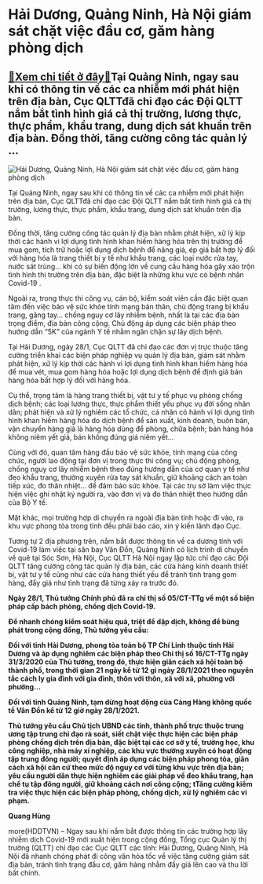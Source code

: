 Hải Dương, Quảng Ninh, Hà Nội giám sát chặt việc đầu cơ, găm hàng phòng dịch
============================================================================

[:gift:Xem chi tiết ở đây:gift:](https://hddtvn.com/hai-duong-quang-ninh-ha-noi-giam-sat-chat-viec-dau-co-gam-hang-phong-dich/)Tại Quảng Ninh, ngay sau khi có thông tin về các ca nhiễm mới phát hiện trên địa bàn, Cục QLTTđã chỉ đạo các Đội QLTT nắm bắt tình hình giá cả thị trường, lương thực, thực phẩm, khẩu trang, dung dịch sát khuẩn trên địa bàn. Đồng thời, tăng cường công tác quản lý …
------------------------------------------------------------------------------------------------------------------------------------------------------------------------------------------------------------------------------------------------------------------------





![Hải Dương, Quảng Ninh, Hà Nội giám sát chặt việc đầu cơ, găm hàng phòng dịch](https://hddtvn.com/wp-content/uploads/2021/01/3334_28_Jan_2021_093619_GMTCovid-19.jpg "Hải Dương, Quảng Ninh, Hà Nội giám sát chặt việc đầu cơ, găm hàng phòng dịch")



Tại Quảng Ninh, ngay sau khi có thông tin về các ca nhiễm mới phát hiện trên địa bàn, Cục QLTTđã chỉ đạo các Đội QLTT nắm bắt tình hình giá cả thị trường, lương thực, thực phẩm, khẩu trang, dung dịch sát khuẩn trên địa bàn.


Đồng thời, tăng cường công tác quản lý địa bàn nhằm phát hiện, xử lý kịp thời các hành vi lợi dụng tình hình khan hiếm hàng hóa trên thị trường để mua gom, tích trữ hoặc lợi dụng dịch bệnh để nâng giá, ép giá bất hợp lý đối với hàng hóa là trang thiết bị y tế như khẩu trang, các loại nước rửa tay, nước sát trùng… khi có sự biến động lớn về cung cầu hàng hóa gây xáo trộn tình hình thị trường trên địa bàn, đặc biệt là những khu vực có bệnh nhân Covid-19 .


Ngoài ra, trong thực thi công vụ, cán bộ, kiểm soát viên cần đặc biệt quan tâm đến việc bảo vệ sức khỏe tính mạng bản thân, chủ động trang bị khẩu trang, găng tay… chống nguy cơ lây nhiễm bệnh, nhất là tại các địa bàn trọng điểm, địa bàn công cộng. Chủ động áp dụng các biện pháp theo hướng dẫn “5K” của ngành Y tế nhằm ngăn chặn sự lây dịch bệnh.


Tại Hải Dương, ngày 28/1, Cục QLTT đã chỉ đạo các đơn vị trực thuộc tăng cường triển khai các biện pháp nghiệp vụ quản lý địa bàn, giám sát nhằm phát hiện, xử lý kịp thời các hành vi lợi dụng tình hình khan hiếm hàng hóa để mua vét, mua gom hàng hóa hoặc lợi dụng dịch bệnh để định giá bán hàng hóa bất hợp lý đối với hàng hóa.


Cụ thể, trọng tâm là hàng trang thiết bị, vật tư y tế phục vụ phòng chống dịch bệnh; các loại lương thực, thực phẩm thiết yếu phục vụ đời sống nhân dân; phát hiện và xử lý nghiêm các tổ chức, cá nhân có hành vi lợi dụng tình hình khan hiếm hàng hóa do dịch bệnh để sản xuất, kinh doanh, buôn bán, vận chuyển hàng giả là hàng hóa dùng để phòng, chữa bệnh; bán hàng hóa không niêm yết giá, bán không đúng giá niêm yết…


Cùng với đó, quan tâm hàng đầu bảo vệ sức khỏe, tính mạng của công chức, người lao động tại đơn vị trong thực thi công vụ; chủ động phòng, chống nguy cơ lây nhiễm bệnh theo đúng hướng dẫn của cơ quan y tế như đeo khẩu trang, thường xuyên rửa tay sát khuẩn, giữ khoảng cách an toàn tiếp xúc, đo thân nhiệt… để đảm bảo sức khỏe. Tại các trụ sở làm việc thực hiện việc ghi nhật ký người ra, vào đơn vị và đo thân nhiệt theo hướng dẫn của Bộ Y tế.


Mặt khác, mọi trường hợp di chuyển ra ngoài địa bàn tỉnh hoặc đi vào, ra khu vực phong tỏa trong tỉnh đều phải báo cáo, xin ý kiến lãnh đạo Cục.


Tương tự 2 địa phương trên, nắm bắt được thông tin về ca dương tính với Covid-19 làm việc tại sân bay Vân Đồn, Quảng Ninh có lịch trình di chuyển về quê tại Sóc Sơn, Hà Nội, Cục QLTT Hà Nội ngay lập tức chỉ đạo các Đội QLTT tăng cường công tác quản lý địa bàn, các cửa hàng kinh doanh thiết bị, vật tư y tế cũng như các cửa hàng thiết yếu để tránh tình trạng gom hàng, đẩy giá như tình trạng đã từng xảy ra trước đó.






**Ngày 28/1, Thủ tướng Chính phủ đã ra chỉ thị số 05/CT-TTg về một số biện pháp cấp bách phòng, chống dịch Covid-19.**


**Để nhanh chóng kiểm soát hiệu quả, triệt để dập dịch, không để bùng phát trong cộng đồng, Thủ tướng yêu cầu:**


**Đối với tỉnh Hải Dương, phong tỏa toàn bộ TP Chí Linh thuộc tỉnh Hải Dương và áp dụng nghiêm các biện pháp theo Chỉ thị số 16/CT-TTg ngày 31/3/2020 của Thủ tướng, trong đó, thực hiện giãn cách xã hội toàn bộ thành phố, trong thời gian 21 ngày kể từ 12 gi ngày 28/1/2021 theo nguyên tắc cách ly gia đình với gia đình, thôn với thôn, xã với xã, phường với phường…**


**Đối với tỉnh Quảng Ninh, tạm dừng hoạt động của Cảng Hàng không quốc tế Vân Đồn kể từ 12 giờ ngày 28/1/2021.**


**Thủ tướng yêu cầu Chủ tịch UBND các tỉnh, thành phố trực thuộc trung ương tập trung chỉ đạo rà soát, siết chặt việc thực hiện các biện pháp phòng chống dịch trên địa bàn, đặc biệt tại các cơ sở y tế, trường học, khu công nghiệp, nhà máy xí nghiệp, các khu vực thường xuyên có hoạt động tập trung đông người; quyết định áp dụng các biện pháp phong tỏa, giãn cách xã hội căn cứ theo mức độ nguy cơ với từng khu vực trên địa bàn; yêu cầu người dân thực hiện nghiêm các giải pháp về đeo khẩu trang, hạn chế tụ tập đông người, giữ khoảng cách nơi công cộng; tTăng cường kiểm tra việc thực hiện các biện pháp phòng, chống dịch, xử lý nghiêm các vi phạm.**







**Quang Hùng**



more(HDDTVN) – Ngay sau khi nắm bắt được thông tin các trường hợp lây nhiễm dịch Covid-19 mới xuất hiện trong cộng đồng, Tổng cục Quản lý thị trường (QLTT) chỉ đạo các Cục QLTT các tỉnh: Hải Dương, Quảng Ninh, Hà Nội đã nhanh chóng phát đi công văn hỏa tốc về việc tăng cường giám sát địa bàn, tránh tình trạng đầu cơ, găm hàng nhằm đẩy giá lên cao và thu lời bất chính.

